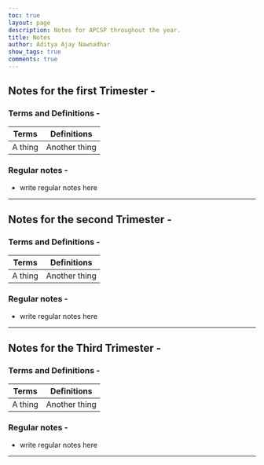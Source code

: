 ```yaml
---
toc: true
layout: page
description: Notes for APCSP throughout the year.
title: Notes
author: Aditya Ajay Nawnadhar
show_tags: true
comments: true
---
```


## Notes for the first Trimester -

### Terms and Definitions -

| Terms | Definitions |
|-|-|
| A thing | Another thing |

### Regular notes - 
- write regular notes here

---

## Notes for the second Trimester -

### Terms and Definitions -

| Terms | Definitions |
|-|-|
| A thing | Another thing |

### Regular notes - 
- write regular notes here

---

## Notes for the Third Trimester -

### Terms and Definitions -

| Terms | Definitions |
|-|-|
| A thing | Another thing |

### Regular notes - 
- write regular notes here

---

